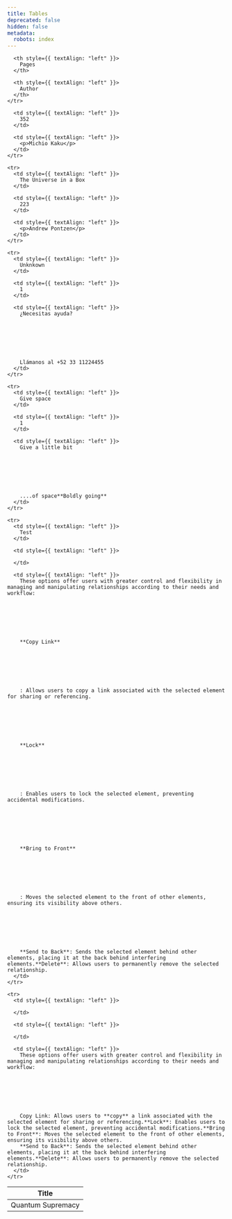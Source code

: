 ```yaml
---
title: Tables
deprecated: false
hidden: false
metadata:
  robots: index
---
```

<Table align={["left","left","left"]}>
  <thead>
    <tr>
      <th style={{ textAlign: "left" }}>
        Title
      </th>

      <th style={{ textAlign: "left" }}>
        Pages
      </th>

      <th style={{ textAlign: "left" }}>
        Author
      </th>
    </tr>
  </thead>

  <tbody>
    <tr>
      <td style={{ textAlign: "left" }}>
        Quantum Supremacy
      </td>

      <td style={{ textAlign: "left" }}>
        352
      </td>

      <td style={{ textAlign: "left" }}>
        <p>Michio Kaku</p>
      </td>
    </tr>

    <tr>
      <td style={{ textAlign: "left" }}>
        The Universe in a Box
      </td>

      <td style={{ textAlign: "left" }}>
        223
      </td>

      <td style={{ textAlign: "left" }}>
        <p>Andrew Pontzen</p>
      </td>
    </tr>

    <tr>
      <td style={{ textAlign: "left" }}>
        Unknkown
      </td>

      <td style={{ textAlign: "left" }}>
        1
      </td>

      <td style={{ textAlign: "left" }}>
        ¿Necesitas ayuda?







        Llámanos al +52 33 11224455
      </td>
    </tr>

    <tr>
      <td style={{ textAlign: "left" }}>
        Give space
      </td>

      <td style={{ textAlign: "left" }}>
        1
      </td>

      <td style={{ textAlign: "left" }}>
        Give a little bit







        ....of space**Boldly going**
      </td>
    </tr>

    <tr>
      <td style={{ textAlign: "left" }}>
        Test
      </td>

      <td style={{ textAlign: "left" }}>

      </td>

      <td style={{ textAlign: "left" }}>
        These options offer users with greater control and flexibility in managing and manipulating relationships according to their needs and workflow:







        **Copy Link**







        : Allows users to copy a link associated with the selected element for sharing or referencing.







        **Lock**







        : Enables users to lock the selected element, preventing accidental modifications.







        **Bring to Front**







        : Moves the selected element to the front of other elements, ensuring its visibility above others.







        **Send to Back**: Sends the selected element behind other elements, placing it at the back behind interfering elements.**Delete**: Allows users to permanently remove the selected relationship.
      </td>
    </tr>

    <tr>
      <td style={{ textAlign: "left" }}>

      </td>

      <td style={{ textAlign: "left" }}>

      </td>

      <td style={{ textAlign: "left" }}>
        These options offer users with greater control and flexibility in managing and manipulating relationships according to their needs and workflow:







        Copy Link: Allows users to **copy** a link associated with the selected element for sharing or referencing.**Lock**: Enables users to lock the selected element, preventing accidental modifications.**Bring to Front**: Moves the selected element to the front of other elements, ensuring its visibility above others.
        **Send to Back**: Sends the selected element behind other elements, placing it at the back behind interfering elements.**Delete**: Allows users to permanently remove the selected relationship.
      </td>
    </tr>
  </tbody>
</Table>